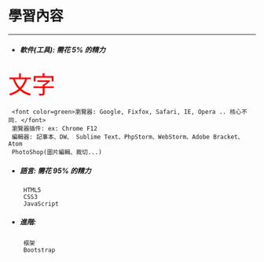 # 學習內容

---

* ##### 軟件\(工具\): 需花 5% 的精力

<font color=red size = "60px">文字</font>

  ```
   <font color=green>瀏覽器: Google, Fixfox, Safari, IE, Opera .. 核心不同. </font>
   瀏覽器插件: ex: Chrome F12
   編輯器: 記事本、DW、 Sublime Text、PhpStorm、WebStorm、Adobe Bracket、Atom
   PhotoShop(圖片編輯、裁切...)
  ```

* ##### 語言: 需花 95% 的精力

  ```
   HTML5
   CSS3
   JavaScript
  ```

* ##### 進階:

  ```
   框架
   Bootstrap
  ```


